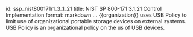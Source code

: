 id: ssp_nist800171r1_3_1_21
title: NIST SP 800-171 3.1.21 Control Implementation
format: markdown
...
{{organization}} uses USB Policy to limit use of organizational portable storage devices on external systems. USB Policy is an organizational policy on the us of USB devices.

